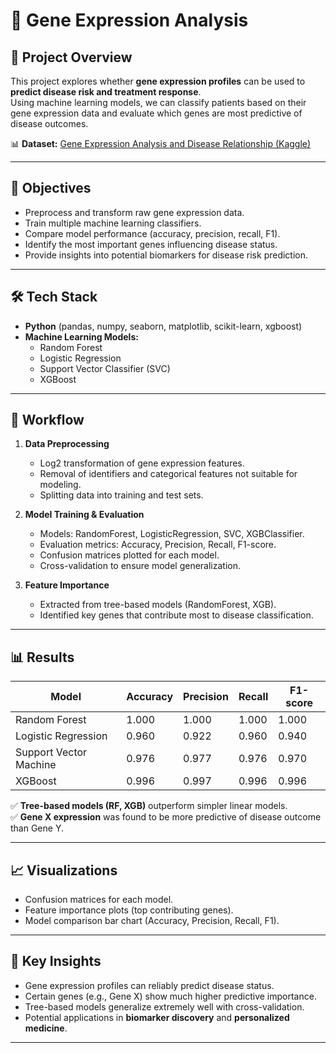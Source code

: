 # 🧬 Gene Expression Analysis 

## 📌 Project Overview  
This project explores whether **gene expression profiles** can be used to **predict disease risk and treatment response**.  
Using machine learning models, we can classify patients based on their gene expression data and evaluate which genes are most predictive of disease outcomes.  

📊 **Dataset:** [Gene Expression Analysis and Disease Relationship (Kaggle)](https://www.kaggle.com/datasets/ylmzasel/gene-expression-analysis-and-disease-relationship)

---

## 🚀 Objectives  
- Preprocess and transform raw gene expression data.  
- Train multiple machine learning classifiers.  
- Compare model performance (accuracy, precision, recall, F1).  
- Identify the most important genes influencing disease status.  
- Provide insights into potential biomarkers for disease risk prediction.  

---

## 🛠️ Tech Stack  
- **Python** (pandas, numpy, seaborn, matplotlib, scikit-learn, xgboost)  
- **Machine Learning Models:**  
  - Random Forest  
  - Logistic Regression  
  - Support Vector Classifier (SVC)  
  - XGBoost  

---

## 📂 Workflow  
1. **Data Preprocessing**  
   - Log2 transformation of gene expression features.  
   - Removal of identifiers and categorical features not suitable for modeling.  
   - Splitting data into training and test sets.  

2. **Model Training & Evaluation**  
   - Models: RandomForest, LogisticRegression, SVC, XGBClassifier.  
   - Evaluation metrics: Accuracy, Precision, Recall, F1-score.  
   - Confusion matrices plotted for each model.  
   - Cross-validation to ensure model generalization.  

3. **Feature Importance**  
   - Extracted from tree-based models (RandomForest, XGB).  
   - Identified key genes that contribute most to disease classification.  

---

## 📊 Results  

| Model                 | Accuracy | Precision | Recall | F1-score |
|------------------------|----------|-----------|--------|----------|
| Random Forest          | 1.000    | 1.000     | 1.000  | 1.000    |
| Logistic Regression    | 0.960    | 0.922     | 0.960  | 0.940    |
| Support Vector Machine | 0.976    | 0.977     | 0.976  | 0.970    |
| XGBoost                | 0.996    | 0.997     | 0.996  | 0.996    |


✅ **Tree-based models (RF, XGB)** outperform simpler linear models.  
✅ **Gene X expression** was found to be more predictive of disease outcome than Gene Y.  

---

## 📈 Visualizations  
- Confusion matrices for each model.  
- Feature importance plots (top contributing genes).  
- Model comparison bar chart (Accuracy, Precision, Recall, F1).  

---

## 🎯 Key Insights  
- Gene expression profiles can reliably predict disease status.  
- Certain genes (e.g., Gene X) show much higher predictive importance.  
- Tree-based models generalize extremely well with cross-validation.  
- Potential applications in **biomarker discovery** and **personalized medicine**.  

---



